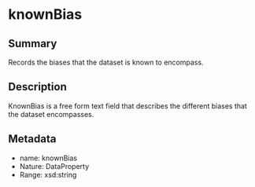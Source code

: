 <!-- Automatically generated by spec-parser v2.0.0 on 2024-01-08T22:20:56.273795+00:00 -->
<!-- SPDX-License-Identifier: Community-Spec-1.0 -->

# knownBias

## Summary

Records the biases that the dataset is known to encompass.


## Description

KnownBias is a free form text field that describes the different biases that the dataset encompasses.


## Metadata

- name: knownBias
- Nature: DataProperty
- Range: xsd:string




